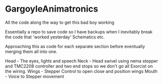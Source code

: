 # GargoyleAnimatronics
All the code along the way to get this bad boy working

Essentially a repo to save code so I have backups when I inevitably break the code that 'worked yesterday'
Schematics etc.

Approaching this as code for each separate section before eventually merging them all into one.

Head - The eyes, lights and speech
Neck - Head swivel using nema stepper and TMC2208 controller and two end stops so we don't go all Exorcist on the wiring.
Wings - Stepper Control to open close and position wings
Mouth - Voice to Stepper movement
